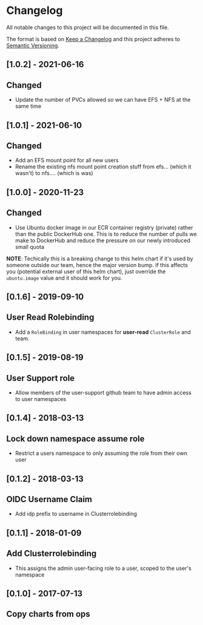 # Changelog
All notable changes to this project will be documented in this file.

The format is based on [Keep a Changelog](http://keepachangelog.com/en/1.0.0/)
and this project adheres to [Semantic Versioning](http://semver.org/spec/v2.0.0.html).

## [1.0.2] - 2021-06-16
## Changed
- Update the number of PVCs allowed so we can have EFS + NFS at the same time

## [1.0.1] - 2021-06-10
## Changed
- Add an EFS mount point for all new users
- Rename the existing nfs mount point creation stuff from efs... (which it wasn't) to nfs.... (which is was)

## [1.0.0] - 2020-11-23
## Changed
- Use Ubuntu docker image in our ECR container registry (private) rather than
  the public DockerHub one. This is to reduce the number of pulls we make
  to DockerHub and reduce the pressure on our newly introduced small quota

**NOTE**: Techically this is a breaking change to this helm chart if it's
used by someone outside our team, hence the major version bump.
If this affects you (potential external user of this helm chart), just
override the `ubuntu.image` value and it should work for you.


## [0.1.6] - 2019-09-10
## User Read Rolebinding
- Add a `RoleBinding` in user namespaces for __user-read__ `ClusterRole` and team.


## [0.1.5] - 2019-08-19
## User Support role
- Allow members of the user-support github team to have admin access to user namespaces


## [0.1.4] - 2018-03-13
## Lock down namespace assume role
- Restrict a users namespace to only assuming the role from their own user


## [0.1.2] - 2018-03-13
## OIDC Username Claim
- Add idp prefix to username in Clusterrolebinding


## [0.1.1] - 2018-01-09
## Add Clusterrolebinding
- This assigns the admin user-facing role to a user, scoped to the user's namespace


## [0.1.0] - 2017-07-13
## Copy charts from ops

